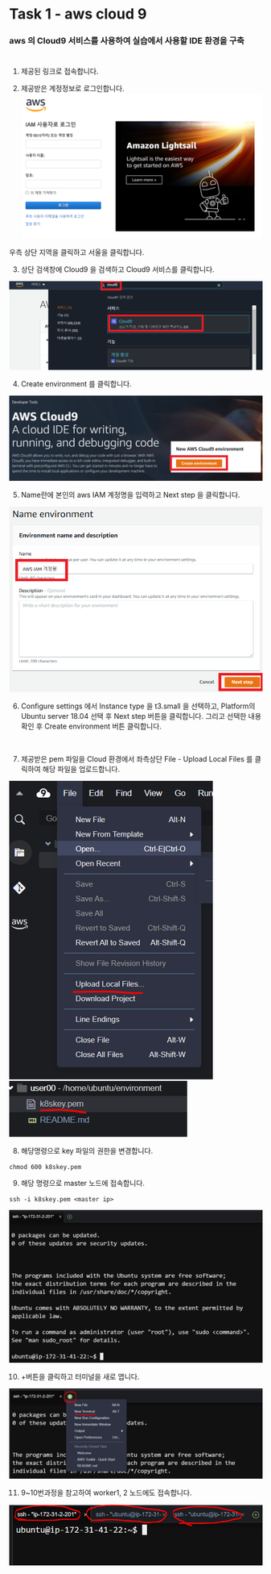 # Task 1 - aws cloud 9  

### aws 의 Cloud9 서비스를 사용하여 실습에서 사용할 IDE 환경을 구축  
#
1. 제공된 링크로 접속합니다.


2. 제공받은 계정정보로 로그인합니다.
![](./img/1-aws-login.png)

우측 상단 지역을 클릭하고 서울을 클릭합니다.

3. 상단 검색창에 Cloud9 을 검색하고 Cloud9 서비스를 클릭합니다.

![](./img/1-aws-cloud9.png)

4. Create environment 를 클릭합니다.

![](./img/1-aws-cloud9-create.png)

5. Name란에 본인의 aws IAM 계정명을 입력하고 Next step 을 클릭합니다.

![](./img/1-aws-cloud9-username.png)

6. Configure settings 에서 Instance type 을 t3.small 을 선택하고, Platform의 Ubuntu server 18.04 선택 후 Next step 버튼을 클릭합니다.
그리고 선택한 내용 확인 후 Create environment 버튼 클릭합니다.

<br/>

7. 제공받은 pem 파일을 Cloud 환경에서 좌측상단 File - Upload Local Files 를 클릭하여 해당 파일을 업로드합니다.

![](./img/1-aws-cloud9-uploadfile.png)
![](./img/1-aws-cloud9-key.png)

8. 해당명령으로 key 파일의 권한을 변경합니다.

```
chmod 600 k8skey.pem
```

9. 해당 명령으로 master 노드에 접속합니다.
```
ssh -i k8skey.pem <master ip>
```
![](./img/1-ssh-master.png)

10. +버튼을 클릭하고 터미널을 새로 엽니다.

![](./img/1-new-terminal.png)

11. 9~10번과정을 참고하여 worker1, 2 노드에도 접속합니다.

![](./img/1-ssh-worker.png)
